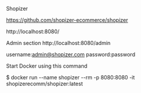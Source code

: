 Shopizer

https://github.com/shopizer-ecommerce/shopizer

http://localhost:8080/

Admin section http://localhost:8080/admin

username:admin@shopizer.com password:password

Start Docker using this command

$ docker run --name shopizer --rm -p 8080:8080 -it shopizerecomm/shopizer:latest
